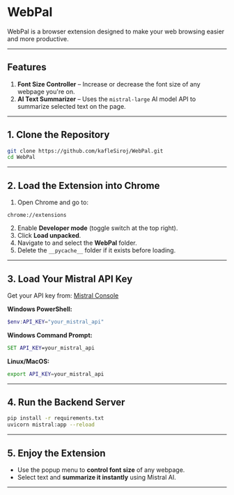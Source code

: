# **WebPal**  
WebPal is a browser extension designed to make your web browsing easier and more productive.  

---

## **Features**  
1. **Font Size Controller** – Increase or decrease the font size of any webpage you're on.  
2. **AI Text Summarizer** – Uses the `mistral-large` AI model API to summarize selected text on the page.  

---

## **1. Clone the Repository**  

```bash
git clone https://github.com/kafleSiroj/WebPal.git
cd WebPal
```

---

## **2. Load the Extension into Chrome**  
1. Open Chrome and go to:  

```text
chrome://extensions
```

2. Enable **Developer mode** (toggle switch at the top right).  
3. Click **Load unpacked**.  
4. Navigate to and select the **WebPal** folder.  
5. Delete the `__pycache__` folder if it exists before loading.  

---

## **3. Load Your Mistral API Key**  

Get your API key from: [Mistral Console](https://console.mistral.ai/api-keys)  

**Windows PowerShell:**  
```powershell
$env:API_KEY="your_mistral_api"
```

**Windows Command Prompt:**  
```cmd
SET API_KEY=your_mistral_api
```

**Linux/MacOS:**  
```bash
export API_KEY=your_mistral_api
```

---

## **4. Run the Backend Server**  

```bash
pip install -r requirements.txt
uvicorn mistral:app --reload
```

---

## **5. Enjoy the Extension**  
- Use the popup menu to **control font size** of any webpage.  
- Select text and **summarize it instantly** using Mistral AI.  

---
